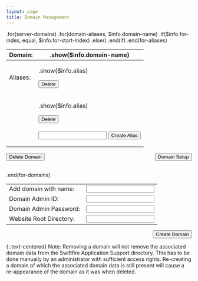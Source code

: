```yaml
---
layout: page
title: Domain Management
---
```

<div class="center-content">
	<div class="domains-list">
	.for(server-domains)
		<table class="domains-table">
            <thead>
            	<tr>
            		<th>Domain:</th>
            		<th>.show($info.domain-name)</th>
            	</tr>
            </thead>
            <tbody>
	  			.for(domain-aliases, $info.domain-name)
	  				.if($info.for-index, equal, $info.for-start-index)
	  					<tr>
    	        			<td>Aliases:</td>
            				<td>
            					<div>
                           			<p>.show($info.alias)</p>
                        			<form method="post" action="/serveradmin/command/delete-alias">
                            			<input type="hidden" name="alias-name" value=".show($info.alias!)">
                            			<button type="submit">Delete</button>
                        			</form>
                        		</div>
                    		</td>
                		</tr>
					.else()
	  					<tr>
                    		<td></td>
                    		<td>
                    			<div>
                            		<p>.show($info.alias)</p>
                            		<form method="post" action="/serveradmin/command/delete-alias">
                                		<button type="submit" name="alias-name" value=".show($info.alias!)">Delete</button>
                            		</form>
                        		</div>
                    		</td>
                		</tr>
                	.end(if)
	  			.end(for-aliases)
	  			<tr>
                    <td></td>
                    <td>
                        <form method="post" action="/serveradmin/command/create-alias">
                            <input type="hidden" name="domain-name" value=".show($info.domain-name)">
                            <input type="text" name="Alias" value="">
                            <button type="submit">Create Alias</button>
                        </form>
                    </td>
                </tr>
            </tbody>
        </table>
        <form method="post" style="display:flex; justify-content:space-between; width:100%; margin-bottom:30px;">
            <button type="submit" name="domain-name" value=".show($info.domain-name)" formaction="/serveradmin/pages/delete-domain.sf.html">Delete Domain</button>
            <button type="submit" name="domain-name" value=".show($info.domain-name)" formaction="/serveradmin/pages/domain.sf.html">Domain Setup</button>
        </form>
	.end(for-domains)
	</div>
</div>

<form action="/serveradmin/command/create-domain" method="post">
	<div class="center-content">
		<div style="display:flex; flex-direction:column; justify-content:center;">
			<div style="display:flex; flex-direction:column; align-items:flex-end">
				<table class="centered outlined-table table-cell-margins">
					<tr>
						<td><span>Add domain with name:</span></td>
						<td><input type="text" name="domain-name" value=""></td>
					</tr>
					<tr>
						<td><span>Domain Admin ID:</span></td>
						<td><input type="text" name="domain-admin-id" value=""></td>
					</tr>
					<tr>
						<td><span>Domain Admin Password:</span></td>
						<td><input type="text" name="domain-admin-password" value=""></td>
					</tr>
					<tr>
						<td><span>Website Root Directory:</span></td>
						<td><input type="text" name="domain-root" value=""></td>
					</tr>
				</table>
				<div>
					<div>
						<input type="submit" value="Create Domain">
					</div>
				</div>
			</div>
		</div>
	</div>
</form>

{:.text-centered}
Note: Removing a domain will not remove the associated domain data from the Swiftfire Application Support directory. This has to be done manually by an administrator with sufficient access rights. Re-creating a domain of which the associated domain data is still present will cause a re-appearance of the domain as it was when deleted.
